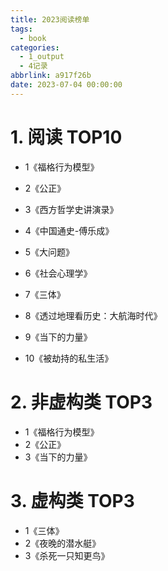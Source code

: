 ```yaml
---
title: 2023阅读榜单
tags:
  - book
categories:
  - 1_output
  - 4记录
abbrlink: a917f26b
date: 2023-07-04 00:00:00
---
```


# 1.  阅读 TOP10

+ 1《福格行为模型》

+ 2《公正》

+ 3《西方哲学史讲演录》

+ 4《中国通史-傅乐成》

+ 5《大问题》

+ 6《社会心理学》

+ 7《三体》

+ 8《透过地理看历史：大航海时代》

+ 9《当下的力量》

+ 10《被劫持的私生活》

# 2. 非虚构类 TOP3

+ 1《福格行为模型》
+ 2《公正》
+ 3《当下的力量》



# 3. 虚构类 TOP3

+ 1《三体》
+ 2《夜晚的潜水艇》
+ 3《杀死一只知更鸟》
